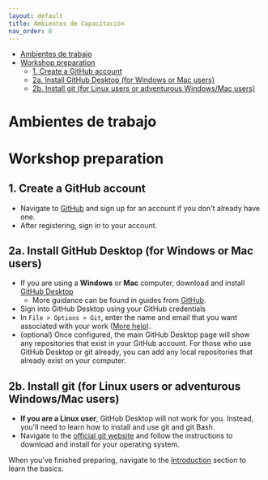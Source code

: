 ```yaml
---
layout: default
title: Ambientes de Capacitación
nav_order: 8
---
```


<!-- Edit the content below for the workshop in question. Once you're ready to publish, remove the comment characters e.g. "<!--" at the start and end 

-->

- [Ambientes de trabajo](#ambientes-de-trabajo)
- [Workshop preparation](#workshop-preparation)
  - [1. Create a GitHub account](#1-create-a-github-account)
  - [2a. Install GitHub Desktop (for Windows or Mac users)](#2a-install-github-desktop-for-windows-or-mac-users)
  - [2b. Install git (for Linux users or adventurous Windows/Mac users)](#2b-install-git-for-linux-users-or-adventurous-windowsmac-users)

# Ambientes de trabajo

# Workshop preparation 

## 1. Create a GitHub account
- Navigate to [GitHub](https://github.com) and sign up for an account if you don't already have one. 
- After registering, sign in to your account.

## 2a. Install GitHub Desktop (for Windows or Mac users)
- If you are using a **Windows** or **Mac** computer, download and install [GitHub Desktop](https://desktop.github.com/)
  - More guidance can be found in guides from [GitHub](https://docs.github.com/en/desktop).
- Sign into GitHub Desktop using your GitHub credentials
- In ```File > Options > Git```, enter the name and email that you want associated with your work ([More help](https://docs.github.com/en/desktop/installing-and-configuring-github-desktop/configuring-git-for-github-desktop)).
- (optional) Once configured, the main GitHub Desktop page will show any repositories that exist in your GitHub account. For those who use GitHub Desktop or git already, you can add any local repositories that already exist on your computer.

## 2b. Install git (for Linux users or adventurous Windows/Mac users)
- **If you are a Linux user**, GitHub Desktop will not work for you. Instead, you'll need to learn how to install and use git and git Bash. 
- Navigate to the [official git website](https://git-scm.com/book/en/v2/Getting-Started-Installing-Git) and follow the instructions to download and install for your operating system.


When you've finished preparing, navigate to the [Introduction](introduction) section to learn the basics.

